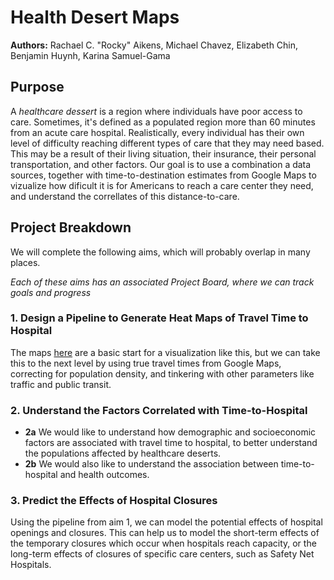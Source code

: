 # Health Desert Maps

**Authors:** Rachael C. "Rocky" Aikens, Michael Chavez, Elizabeth Chin, Benjamin Huynh, Karina Samuel-Gama

## Purpose

A _healthcare dessert_ is a region where individuals have poor access to care.  Sometimes, it's defined as a populated region more than 60 minutes from an acute care hospital.  Realistically, every individual has their own level of difficulty reaching different types of care that they may need based.  This may be a result of their living situation, their insurance, their personal transportation, and other factors.  Our goal is to use a combination a data sources, together with time-to-destination estimates from Google Maps to vizualize how dificult it is for Americans to reach a care center they need, and understand the correllates of this distance-to-care.

## Project Breakdown

We will complete the following aims, which will probably overlap in many places. 

_Each of these aims has an associated Project Board, where we can track goals and progress_

### 1.  Design a Pipeline to Generate Heat Maps of Travel Time to Hospital
The maps [here](https://medium.com/@sohanmurthy/visualizing-americas-health-care-deserts-675f4502c4e1) are a basic start for a visualization like this, but we can take this to the next level by using true travel times from Google Maps, correcting for population density, and tinkering with other parameters like traffic and public transit.

### 2. Understand the Factors Correlated with Time-to-Hospital
 - **2a** We would like to understand how demographic and socioeconomic factors are associated with travel time to hospital, to better understand the populations affected by healthcare deserts.  
 - **2b** We would also like to understand the association between time-to-hospital and health outcomes.

### 3. Predict the Effects of Hospital Closures
Using the pipeline from aim 1, we can model the potential effects of hospital openings and closures.  This can help us to model the short-term effects of the temporary closures which occur when hospitals reach capacity, or the long-term effects of closures of specific care centers, such as Safety Net Hospitals.

